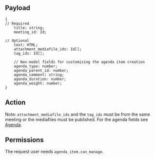 ## Payload
```
{
// Required
    title: string;
    meeting_id: Id;

// Optional
    text: HTML;
    attachment_mediafile_ids: Id[];
    tag_ids: Id[];

    // Non-model fields for customizing the agenda item creation
    agenda_type: number;
    agenda_parent_id: number;
    agenda_comment: string;
    agenda_duration: number;
    agenda_weight: number;
}
```

## Action
Note: `attachment_mediafile_ids` and the `tag_ids` must be from the same meeting or the mediafiles must be published. For the agenda fields see
[Agenda](https://github.com/OpenSlides/OpenSlides/wiki/Agenda#additional-fields-during-creation-of-agenda-content-objects).

## Permissions
The request user needs `agenda_item.can_manage`.
